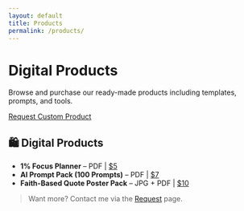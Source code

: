 ```yaml
---
layout: default
title: Products
permalink: /products/
---
```

<h1>Digital Products</h1>
<p>Browse and purchase our ready-made products including templates, prompts, and tools.</p>

<p><a href="{{ site.baseurl }}/request/">Request Custom Product</a></p>


## 🛍️ Digital Products

- **1% Focus Planner** – PDF | [$5](#)
- **AI Prompt Pack (100 Prompts)** – PDF | [$7](#)
- **Faith-Based Quote Poster Pack** – JPG + PDF | [$10](#)

> Want more? Contact me via the [Request](./request/) page.
